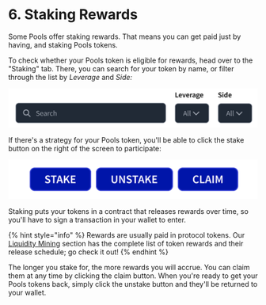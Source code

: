 # 6. Staking Rewards

Some Pools offer staking rewards. That means you can get paid just by having, and staking Pools tokens.

To check whether your Pools token is eligible for rewards, head over to the "Staking" tab. There, you can search for your token by name, or filter through the list by _Leverage_ and _Side:_

![](<../.gitbook/assets/Screen Shot 2022-03-03 at 12.43.15 pm.png>)

If there's a strategy for your Pools token, you'll be able to click the stake button on the right of the screen to participate:

![](<../.gitbook/assets/Screen Shot 2022-03-03 at 11.45.10 am.png>)

Staking puts your tokens in a contract that releases rewards over time, so you'll have to sign a transaction in your wallet to enter.&#x20;

{% hint style="info" %}
Rewards are usually paid in protocol tokens. Our [Liquidity Mining](../advanced-topics/liquidity-mining.md) section has the complete list of token rewards and their release schedule; go check it out!
{% endhint %}

The longer you stake for, the more rewards you will accrue. You can claim them at any time by clicking the claim button. When you're ready to get your Pools tokens back, simply click the unstake button and they'll be returned to your wallet.&#x20;
